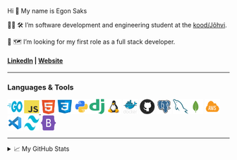 Hi 👋 My name is Egon Saks

👨‍💻 🛠 I’m software development and engineering student at the [kood/Jõhvi](https://kood.tech).

🔎 🗺 I’m looking for my first role as a full stack developer.

#### [LinkedIn](http://www.linkedin.com/in/egonsaks/) | [Website](https://www.egonsaks.com)

---

### Languages & Tools

<p align="left">

<a href="https://go.dev/doc/" target="_blank" rel="noreferrer"><img src="images/golang.png" width="34" height="34" alt="Go"/></a> <a href="https://www.javascript.com" target="_blank" rel="noreferrer"><img src="images/javascript.png" width="34" height="34" alt="Javascript"/> <a href="https://html.com/html5/" target="_blank" rel="noreferrer"><img src="images/html5.png" width="34" height="32" alt="HTML"/><a href="https://developer.mozilla.org/en-US/docs/Web/CSS" target="_blank" rel="noreferrer"><img src="images/css3.png" width="40" height="34" alt="CSS"/></a><a href="https://www.python.org" target="_blank" rel="noreferrer"><img src="images/python.png" width="36" height="34" alt="Python"/></a><a href="https://www.djangoproject.com" target="_blank" rel="noreferrer"><img src="images/django.png" width="34" height="34" alt="Django"/></a> <a href="https://www.linux.org" target="_blank" rel="noreferrer"><img src="images/linux.png" width="34" height="34" alt="Linux"/></a> <a href="https://www.docker.com/" target="_blank" rel="noreferrer"><img src="images/docker.png" width="34" height="34" alt="Docker"/></a> <a href="https://github.com" target="_blank" rel="noreferrer"><img src="images/github.png" width="34" height="34" alt="Github"/></a> <a href="https://www.postgresql.org" target="_blank" rel="noreferrer"><img src="images/postgres.png" width="34" height="34" alt="Postgres"/></a> <a href="https://www.mysql.com" target="_blank" rel="noreferrer"><img src="images/mysql.png" width="34" height="34" alt="MySql"/></a><a href="https://www.mongodb.com" target="_blank" rel="noreferrer"><img src="images/mongodb.png" width="34" height="34" alt="MongoDB"/></a> <a href="https://aws.amazon.com" target="_blank" rel="noreferrer"><img src="images/aws.png" width="34" height="34" alt="AWS"/></a><a href="https://code.visualstudio.com" target="_blank" rel="noreferrer"><img src="images/vscode.png" width="34" height="34" alt="VSCode"/></a> <a href="https://tailwindcss.com" target="_blank" rel="noreferrer"><img src="images/tailwind.png" width="34" height="34" alt="TailwindCSS"/></a> <a href="https://getbootstrap.com" target="_blank" rel="noreferrer"><img src="images/bootstrap.png" width="34" height="34" alt="Bootstrap"/></a>
</p>


---
<details>

<summary>📈 My GitHub Stats</summary>
<br>
<img align="centre" src="https://github-readme-stats.vercel.app/api?username=egonsaks&count_private=true&include_all_commits=true&show_icons=true&title_color=007bff&text_color=e7e7e7&icon_color=007bff&bg_color=171c28" />  

![Top Langs](https://github-readme-stats.vercel.app/api/top-langs/?username=egonsaks&layout=compact&title_color=007bff&text_color=e7e7e7&icon_color=007bff&bg_color=171c28)
  
</details>